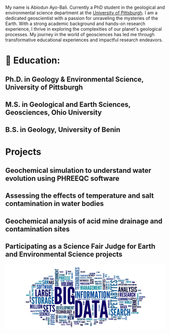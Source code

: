 My name is Abiodun Ayo-Bali. Currently a PhD student in the geological and environmental science department at the [University of Pittsburgh](https://www.pitt.edu/). I am a dedicated geoscientist with a passion for unraveling the mysteries of the Earth. With a strong academic background and hands-on research experience, I thrive in exploring the complexities of our planet's geological processes. My journey in the world of geosciences has led me through transformative educational experiences and impactful research endeavors.

# 🔬 Education:
## Ph.D. in Geology & Environmental Science, University of Pittsburgh
## M.S. in Geological and Earth Sciences, Geosciences, Ohio University
## B.S. in Geology, University of Benin

# Projects
## Geochemical simulation to understand water evolution using PHREEQC software
## Assessing the effects of temperature and salt contamination in water bodies
## Geochemical analysis of acid mine drainage and contamination sites
## Participating as a Science Fair Judge for Earth and Environmental Science projects




![](images/bigdata.JPG)

